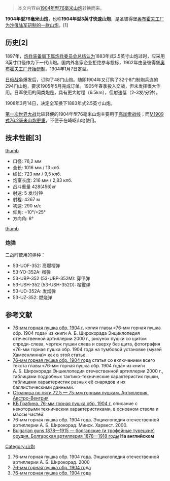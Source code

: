 > 本文内容由[1904年型76毫米山炮](https://zh.wikipedia.org/wiki/1904年型76毫米山炮)转换而来。


**1904年型76毫米山炮**，也称**1904年型3英寸快速山炮**，是圣彼得堡[奥布霍夫工厂为](https://zh.wikipedia.org/wiki/奥布霍夫工厂 "wikilink")[沙俄陆军研制的一款山炮](https://zh.wikipedia.org/wiki/沙俄陆军 "wikilink")。\[1\]

## 历史\[2\]

1897年，[炮兵装备局下属炮兵委员会总结认为](../Page/俄罗斯国防部火箭炮兵装备总局.md "wikilink")1883年式2.5英寸山炮过时，应采用3英寸口径作为下一代山炮。国内外各家企业拒绝参与投标，1902年由圣彼得堡[奥布霍夫工厂开始研制](https://zh.wikipedia.org/wiki/奥布霍夫工厂 "wikilink")。1904年1月7日定型。

[日俄战争](../Page/日俄战争.md "wikilink")爆发后，订购了48门山炮。随即1904年又订购了32个8门制炮兵连的294门山炮，要求1905年5月完成订单。1905年春季投入交战，但未发挥很大作用。日军使用的同类炮是，具有更大射程（6.5km），但射速低（2-3发/分钟）。

1908年3月14日，决定全军换下1883年式2.5英寸山炮。

[第一次世界大战](../Page/第一次世界大战.md "wikilink")比较轻便的1904年型76毫米山炮主要用于[高加索战线](../Page/高加索戰役_\(第一次世界大戰\).md "wikilink")；而[M1909式76.2毫米山炮更重](../Page/俄造M1909式762山炮.md "wikilink")，不便于在崎岖山地使用。

## 技术性能\[3\]

[thumb](https://zh.wikipedia.org/wiki/file:76_VK_04_Hämeenlinna_1.JPG "wikilink")

  - 口径: 76,2 мм
  - 全长: 1016 мм / 13 клб.
  - 线长: 723 мм / 9,5 клб.
  - 炮室长度: 216 мм / 2,83 клб.
  - 战斗重量 428(456)кг
  - 射速: 5 发/分钟
  - 射程: 4267 м
  - 初速: 290 м/с
  - 仰角: −10°/+25°
  - 方向角: 6°

[thumb](https://zh.wikipedia.org/wiki/file:Romanian_Interwar_Mountain_Guns.jpg "wikilink")

### 炮弹

二战时使用的弹种：

  - 53-UOF-352: 高爆榴弹
  - 53-УО-352А: 榴弹
  - 53-UBP-352 (53-UBP-352M): 穿甲弹
  - 53-USH-352 (53-USH-352D): 榴霰弹
  - 53-UD-352A: 发烟弹
  - 53-UZ-352: 燃烧弹

## 参考文献

  - [76-мм горная пушка обр. 1904 г.](http://ww1.milua.org/Rgun04berg.htm) копия главы «76-мм горная пушка обр. 1904 года» из книги А. Б. Широкорада Энциклопедия отечественной артиллерии 2000 г., рисунок пушки со щитом спреди-слева, чертеж пушки слева и сверху без щита, фотография «76-мм горная пушка обр. 1904 года на тумбовой установке (музей Хамеенлинна)» как в этой статье.
  - [76-мм горная пушка обр. 1904 года](http://hisofweapons.ucoz.ru/publ/rossija_sssr/artillerija_pervoj_mirovoj_vojny/76_mm_gornaja_pushka_obr_1904_g/49-1-0-80) статья со включением всего текста главы «76-мм горная пушка обр. 1904 года» из книги А. Б. Широкорада Энциклопедия отечественной артиллерии 2000 г., таблицами подробных тактико-технические характеристик пушки, таблицами характеристик разных её снарядов и их баллистическими данными.
  - [Страница по пяти 72,5 — 75-мм горным пушкам. Артиллерия. Австро-Венгрия](http://ah.milua.org/category/arms/artillery/page/5)
  - [КБ Грабина. 76-мм горная пушка обр. 1904 г.](http://kbgrabina.ru/76-2-mm-mountain-gun-1904) описание с некоторыми техническии характеристиками, в основном ствола и массы частей.
  - 76-мм горная пушка обр. 1904 года. Энциклопедия отечественной артиллерии А. Б. Широкорад. Минск. Харвест. 2000.
  - [Bulgarian guns 1878—1915 — болгарские (и трофейные турецкие) орудия. Болгарская артиллерия 1878—1918 годы](http://www.bulgarianartillery.it/Bulgarian%20Artillery%201/Krupp%2075mm%201886_Gb.htm) **На английском**

[Category:山炮](https://zh.wikipedia.org/wiki/Category:山炮 "wikilink")

1.  76-мм горная пушка обр. 1904 года. Энциклопедия отечественной артиллерии А. Б. Широкорад. 2000
2.  [76-мм горная пушка обр. 1904 года](http://ww1.milua.org/Rgun04berg.htm)
3.  [76-мм горная пушка обр. 1904 года](http://hisofweapons.ucoz.ru/publ/rossija_sssr/artillerija_pervoj_mirovoj_vojny/76_mm_gornaja_pushka_obr_1904_g/49-1-0-80)